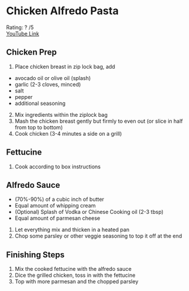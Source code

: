 # Chicken Alfredo Pasta
Rating: ? /5  
[YouTube Link](https://youtu.be/ROFRjeCcda4?t=120)  

## Chicken Prep
1. Place chicken breast in zip lock bag, add
- avocado oil or olive oil (splash)
- garlic (2-3 cloves, minced)
- salt
- pepper
- additional seasoning
2. Mix ingredients within the ziplock bag
3. Mash the chicken breast gently but firmly to even out (or slice in half from top to bottom)
4. Cook chicken (3-4 minutes a side on a grill)

## Fettucine 
1. Cook according to box instructions

## Alfredo Sauce
- (70%-90%) of a cubic inch of butter
- Equal amount of whipping cream
- (Optional) Splash of Vodka or Chinese Cooking oil (2-3 tbsp)
- Equal amount of parmesan cheese
1. Let everything mix and thicken in a heated pan
2. Chop some parsley or other veggie seasoning to top it off at the end

## Finishing Steps
1. Mix the cooked fettucine with the alfredo sauce
2. Dice the grilled chicken, toss in with the fettucine
3. Top with more parmesan and the chopped parsley
